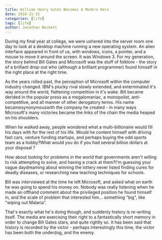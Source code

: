 ```yaml
---
title: William Henry Gates Becomes A Modern Hero
date: 2010-11-15
categories: [life]
tags: [life]
author: Jonathan Beckett
---
```


During my final year at college, we were ushered into the server room one day to look at a desktop machine running a new operating system. An alien interface appeared in front of us, with windows, icons, a pointer, and a mouse to move it around the screen. It was Windows 3. For my generation, the story behind Bill Gates and Microsoft was the stuff of folklore - the story of a brilliant drop-out who (although a brilliant programmer) found himself in the right place at the right time.

As the years rolled past, the perception of Microsoft within the computer industry changed. IBM's plucky rival slowly extended, and exterminated it's way around the world, flattening competition in it's wake. Bill became derided in the popular press as a megalomaniac, a monopolist, anti-competitive, and all manner of other derogatory terms. His name becamesynonymouswith the company he created - in many ways Microsoft's many victories became the links of the chain the media heaped on his shoulders.

When he walked away, people wondered what a multi-billionaire would fill his days with for the rest of his life. Would he content himself with driving fast cars, venture funding startups, and perhaps buying the odd sports team as a hobby?What would you do if you had several billion dollars at your disposal ?

How about looking for problems in the world that governments aren't willing to risk attempting to solve, and having a crack at them?I'm guessing your vague daydreaming about winning the lottery never listed finding cures for deadly diseases, or researching new teaching techniques for schools.

Bill was interviewed at the time he left Microsoft, and asked what on earth he was going to spend his money on. Nobody was really listening when he made an offhand comment about the privileged position he found himself in, and the scale of problem that interested him... something "big", like "wiping out Malaria".

That's exactly what he's doing though, and suddenly history is re-writing itself. The media are exercising their right to a fantastically short memory in order to change Bill Gates stars, and quite rightly so. It has been said that history is recorded by the victor - perhaps interestingly this time, the victor has been both the underdog, and the enemy.